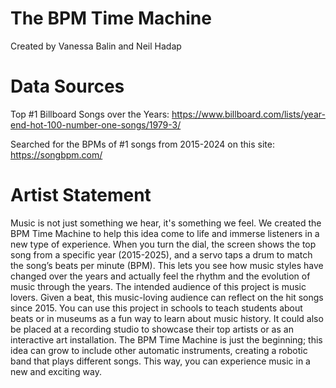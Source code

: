 # The BPM Time Machine
Created by Vanessa Balin and Neil Hadap

# Data Sources
Top #1 Billboard Songs over the Years: https://www.billboard.com/lists/year-end-hot-100-number-one-songs/1979-3/

Searched for the BPMs of #1 songs from 2015-2024 on this site: https://songbpm.com/

# Artist Statement
Music is not just something we hear, it's something we feel. We created the BPM Time Machine to help this idea come to life and immerse listeners in a new type of experience. When you turn the dial, the screen shows the top song from a specific year (2015-2025), and a servo taps a drum to match the song’s beats per minute (BPM). This lets you see how music styles have changed over the years and actually feel the rhythm and the evolution of music through the years. 
The intended audience of this project is music lovers. Given a beat, this music-loving audience can reflect on the hit songs since 2015. 
You can use this project in schools to teach students about beats or in museums as a fun way to learn about music history. It could also be placed at a recording studio to showcase their top artists or as an interactive art installation. The BPM Time Machine is just the beginning; this idea can grow to include other automatic instruments, creating a robotic band that plays different songs. This way, you can experience music in a new and exciting way.
 
